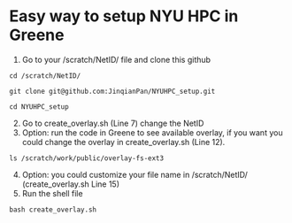 # Easy way to setup NYU HPC in Greene
1. Go to your /scratch/NetID/ file and clone this github
```
cd /scratch/NetID/
```
```
git clone git@github.com:JinqianPan/NYUHPC_setup.git
```
```
cd NYUHPC_setup
```
2. Go to create_overlay.sh (Line 7) change the NetID
3. Option: run the code in Greene to see available overlay, if you want you could change the overlay in create_overlay.sh (Line 12).
```
ls /scratch/work/public/overlay-fs-ext3
```
4. Option: you could customize your file name in /scratch/NetID/ (create_overlay.sh Line 15)
5. Run the shell file
```
bash create_overlay.sh
```